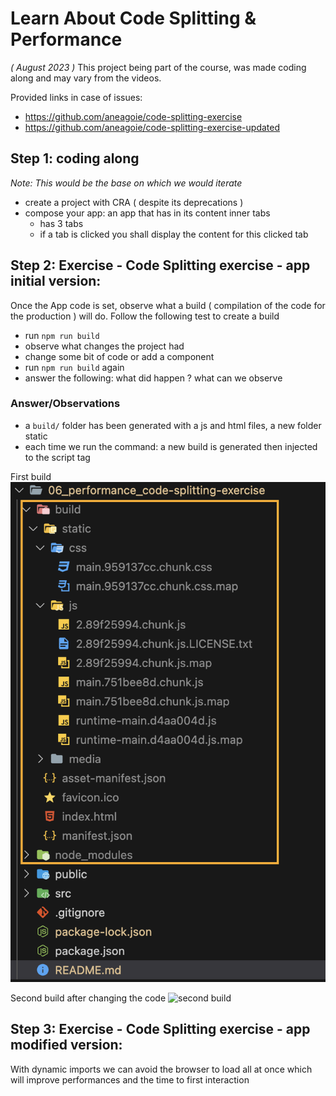 # Learn About Code Splitting & Performance
*( August 2023 )*
This project being part of the course, was made coding along
and may vary from the videos.

Provided links in case of issues:
- https://github.com/aneagoie/code-splitting-exercise
- https://github.com/aneagoie/code-splitting-exercise-updated

## Step 1: coding along
*Note: This would be the base on which we would iterate*
- create a project with CRA ( despite its deprecations )
- compose your app: an app that has in its content inner tabs
	- has 3 tabs
	- if a tab is clicked you shall display the content
	 for this clicked tab



## Step 2: Exercise - Code Splitting exercise - app initial version:
Once the App code is set, observe what a build ( compilation of the 
code for the production ) will do. Follow the following test to create a build
- run `npm run build`
- observe what changes the project had
- change some bit of code or add a component 
- run `npm run build` again
- answer the following: what did happen ? what can we observe 

### Answer/Observations
- a `build/` folder has been generated with a js and html files, a new folder static
- each time we run the command: a new build is generated then injected to the 
script tag

First build
![first build](assets/performance_code-spliting_first-build.png)

Second build after changing the code
![second build](assets/performance_code-spliting_secong-build-with-changes)


## Step 3: Exercise - Code Splitting exercise - app modified version:
With dynamic imports we can avoid the browser to load all at once
which will improve performances and the time to first interaction 
